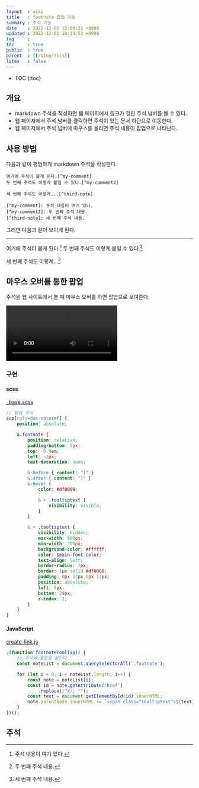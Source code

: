 ```yaml
---
layout  : wiki
title   : footnote 팝업 기능
summary : 주석 기능
date    : 2022-12-02 15:09:21 +0900
updated : 2022-12-02 19:14:53 +0900
tag     : 
toc     : true
public  : true
parent  : [[/blog/this]]
latex   : false
---
```

* TOC
{:toc}

## 개요

- markdown 주석을 작성하면 웹 페이지에서 링크가 걸린 주석 넘버를 볼 수 있다.
- 웹 페이지에서 주석 넘버를 클릭하면 주석이 있는 문서 하단으로 이동한다.
- 웹 페이지에서 주석 넘버에 마우스를 올리면 주석 내용이 팝업으로 나타난다.

## 사용 방법

다음과 같이 평범하게 markdown 주석을 작성한다.

```
여기에 주석이 붙게 된다.[^my-comment]
두 번째 주석도 이렇게 붙일 수 있다.[^my-comment2]

세 번째 주석도 이렇게...[^third-note]

[^my-comment]: 주석 내용이 여기 있다.
[^my-comment2]: 두 번째 주석 내용.
[^third-note]: 세 번째 주석 내용.
```

그러면 다음과 같이 보이게 된다.

---

여기에 주석이 붙게 된다.[^my-comment]
두 번째 주석도 이렇게 붙일 수 있다.[^my-comment2]

세 번째 주석도 이렇게...[^third-note]


## 마우스 오버를 통한 팝업

주석을 웹 사이트에서 볼 때 마우스 오버를 하면 팝업으로 보여준다.

<video controls autoplay loop><source src=" /resource/wiki/blog/this/footnote/205227869-68135216-dd8c-442a-b557-a7db53e0c3da.mp4 " type="video/mp4"></video>

### 구현

#### scss

[_base.scss]( https://github.com/johngrib/johngrib.github.io/blob/55c740cb6118a1fb21e54db0338b7bb2e512f94d/_sass/_base.scss#L182-L219 )

```scss
// 팝업 주석
sup[role=doc-noteref] {
    position: absolute;

    a.footnote {
        position: relative;
        padding-bottom: 5px;
        top: -0.9em;
        left: -2px;
        text-decoration: none;

        &:before { content: "[" }
        &:after { content: "]" }
        &:hover {
            color: #df0000;

            & + .tooltiptext {
                visibility: visible;
            }
        }

        & + .tooltiptext {
            visibility: hidden;
            max-width: 800px;
            min-width: 300px;
            background-color: #ffffff;
            color: $main-font-color;
            text-align: left;
            border-radius: 7px;
            border: 1px solid #df0000;
            padding: 0px 12px 0px 12px;
            position: absolute;
            left: 0px;
            bottom: 29px;
            z-index: 1;
        }
    }
}
```

#### JavaScript

[create-link.js]( https://github.com/johngrib/johngrib.github.io/blob/55c740cb6118a1fb21e54db0338b7bb2e512f94d/js/create-link.js#L136-L147 )

```javascript
;(function footnoteToolTip() {
    // 주석에 툴팁을 붙인다
    const noteList = document.querySelectorAll('.footnote');

    for (let i = 0; i < noteList.length; i++) {
        const note = noteList[i];
        const id = note.getAttribute('href')
            .replace(/^#/, "");
        const text = document.getElementById(id).innerHTML;
        note.parentNode.innerHTML += `<span class="tooltiptext">${text}</span>`
    }
})();
```


## 주석

[^my-comment]: 주석 내용이 여기 있다.
[^my-comment2]: 두 번째 주석 내용.
[^third-note]: 세 번째 주석 내용.

